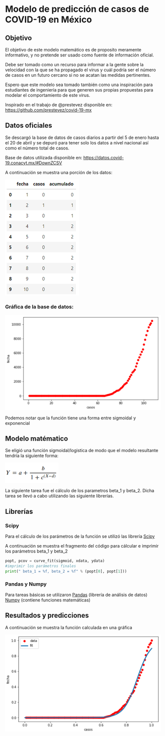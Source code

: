 # Modelo de predicción de casos de COVID-19 en México

## Objetivo

El objetivo de este modelo matemático es de proposito meramente informativo, y no pretende ser usado como fuente de información oficial. 

Debe ser tomado como un recurso para informar a la gente sobre la velocidad con la que se ha propagado el virus y cuál podría ser el número de casos en un futuro cercano si no se acatan las medidas pertinentes.

Espero que este modelo sea tomado también como una inspiración para estudiantes de ingeniería para que generen sus propias propuestas para modelar el comportamiento de este virus.

Inspirado en el trabajo de @prestevez disponible en: https://github.com/prestevez/covid-19-mx

## Datos oficiales

Se descargó la base de datos de casos diarios a partir del 5 de enero hasta el 20 de abril y se depuró para tener solo los datos a nivel nacional así como el número total de casos.

Base de datos utilizada disponible en: https://datos.covid-19.conacyt.mx/#DownZCSV

A continuación se muestra una porción de los datos:

![Base de datos](/images/base-de-datos.PNG)

### Gráfica de la base de datos:

![Datos graficados](/images/grafica-base-de-datos.PNG)

Podemos notar que la función tiene una forma entre sigmoidal y exponencial

## Modelo matématico

Se eligió una función sigmoidal/logistica de modo que el modelo resultante tendría la siguiente forma:

![Base de datos](/images/funcion.PNG)

La siguiente tarea fue el cálculo de los parametros beta_1 y beta_2. Dicha tarea se llevó a cabo utilizando las siguiente librerías.

## Librerías

### Scipy

Para el cálculo de los parámetros de la función se utilizó las librería [Scipy](https://www.scipy.org/.)

A continuación se muestra el fragmento del código para cálcular e imprimir los parámetros beta_1 y beta_2
```python
popt, pcov = curve_fit(sigmoid, xdata, ydata)
#imprimir los parámetros finales
print(" beta_1 = %f, beta_2 = %f" % (popt[0], popt[1]))
```

### Pandas y Numpy

Para tareas básicas se utilizaron [Pandas](https://pandas.pydata.org/) (librería de análisis de datos) [Numpy](https://numpy.org/) (contiene funciones matemáticas)

## Resultados y predicciones

A continuación se muestra la función calculada en una gráfica

![Resultado](/images/modelo-vs-datos.PNG)

